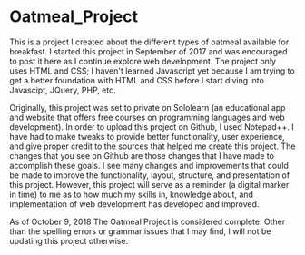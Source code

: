 # Oatmeal_Project
This is a project I created about the different types of oatmeal available for breakfast. I started this project in September of 2017 and was encouraged to post it here as I continue explore web development. 
The project only uses HTML and CSS; I haven't learned Javascript yet because I am trying to get a better foundation with HTML and CSS before I start diving into Javascipt, JQuery, PHP, etc. 

Originally, this project was set to private on Sololearn (an educational app and website that offers free courses on programming languages and web development).
In order to upload this project on Github, I used Notepad++. I have had to make tweaks to provide better functionality, user experience, and give proper credit to the sources that helped me create this project.
The changes that you see on Github are those changes that I have made to accomplish these goals. 
I see many changes and improvements that could be made to improve the functionality, layout, structure, and presentation of this project. 
However, this project will serve as a reminder (a digital marker in time) to me as to how much my skills in, knowledge about, and implementation of web development has developed and improved.

As of October 9, 2018 The Oatmeal Project is considered complete. Other than the spelling errors or grammar issues that I may find, I will not be updating this project otherwise.
